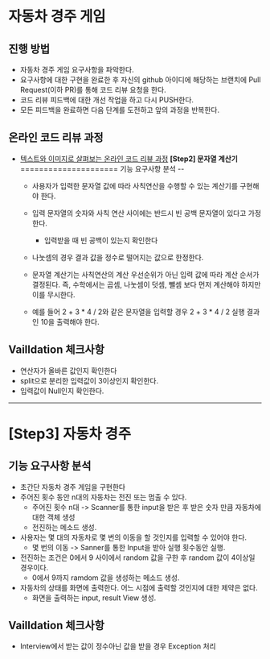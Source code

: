 # 자동차 경주 게임
## 진행 방법
* 자동차 경주 게임 요구사항을 파악한다.
* 요구사항에 대한 구현을 완료한 후 자신의 github 아이디에 해당하는 브랜치에 Pull Request(이하 PR)를 통해 코드 리뷰 요청을 한다.
* 코드 리뷰 피드백에 대한 개선 작업을 하고 다시 PUSH한다.
* 모든 피드백을 완료하면 다음 단계를 도전하고 앞의 과정을 반복한다.

## 온라인 코드 리뷰 과정
* [텍스트와 이미지로 살펴보는 온라인 코드 리뷰 과정](https://github.com/next-step/nextstep-docs/tree/master/codereview)
**[Step2] 문자열 계산기**
=====================
 기능 요구사항 분석
 --
  - 사용자가 입력한 문자열 값에 따라 사칙연산을 수행할 수 있는 계산기를 구현해야 한다.

  - 입력 문자열의 숫자와 사칙 연산 사이에는 반드시 빈 공백 문자열이 있다고 가정한다.
    - 입력받을 때 빈 공백이 있는지 확인한다 
  - 나눗셈의 경우 결과 값을 정수로 떨어지는 값으로 한정한다.
  
  - 문자열 계산기는 사칙연산의 계산 우선순위가 아닌 입력 값에 따라 계산 순서가 결정된다. 즉, 수학에서는 곱셈, 나눗셈이 덧셈, 뺄셈 보다 먼저 계산해야 하지만 이를 무시한다.
  
  - 예를 들어 2 + 3 * 4 / 2와 같은 문자열을 입력할 경우 2 + 3 * 4 / 2 실행 결과인 10을 출력해야 한다.
  
   
 Vailldation 체크사항
 --
  - 연산자가 올바른 값인지 확인한다
  - split으로 분리한 입력값이 3이상인지 확인한다.
  - 입력값이 Null인지 확인한다.


<hr>

**[Step3] 자동차 경주**
=====================
 기능 요구사항 분석
 --
  - 초간단 자동차 경주 게임을 구현한다
  - 주어진 횟수 동안 n대의 자동차는 전진 또는 멈출 수 있다.
    - 주어진 횟수 n대 -> Scanner를 통한 input을 받은 후 받은 숫자 만큼 자동차에 대한 객체 생성
    - 전진하는 메소드 생성.
  - 사용자는 몇 대의 자동차로 몇 번의 이동을 할 것인지를 입력할 수 있어야 한다.
    - 몇 번의 이동 -> Sanner를 통한 Input을 받아 실행 횟수동안 실행.
  - 전진하는 조건은 0에서 9 사이에서 random 값을 구한 후 random 값이 4이상일 경우이다.
    - 0에서 9까지 ramdom 값을 생성하는 메소드 생성. 
  - 자동차의 상태를 화면에 출력한다. 어느 시점에 출력할 것인지에 대한 제약은 없다.
    - 화면을 출력하는 input, result View 생성. 

   
 Vailldation 체크사항
 --
  - Interview에서 받는 값이 정수아닌 값을 받을 경우 Exception 처리
  

